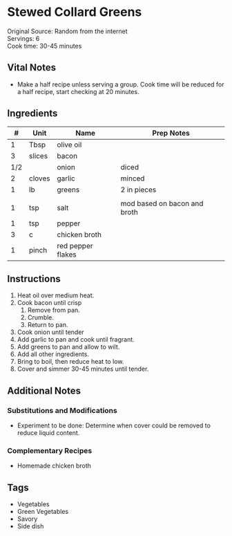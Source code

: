 # Stewed Collard Greens

Original Source: Random from the internet   
Servings: 6  
Cook time: 30-45 minutes 

## Vital Notes 
* Make a half recipe unless serving a group. Cook time will be reduced for a half recipe, start checking at 20 minutes.

## Ingredients  
| # | Unit | Name  | Prep Notes |
|---| ---- | ----  | ---------- |
| 1 | Tbsp  | olive oil |     |
| 3 | slices  | bacon |     |
| 1/2 |  | onion | diced |
| 2 | cloves  | garlic | minced |
| 1 | lb  | greens | 2 in pieces |
|  |   |  |  |
| 1 | tsp  | salt | mod based on bacon and broth   |
| 1 | tsp  | pepper |     |
| 3 | c  | chicken broth |     |
| 1 | pinch  | red pepper flakes |     |


## Instructions
1. Heat oil over medium heat.
2. Cook bacon until crisp
    1. Remove from pan.
    2. Crumble.
    3. Return to pan.
3. Cook onion until tender
4. Add garlic to pan and cook until fragrant.
5. Add greens to pan and allow to wilt.
6. Add all other ingredients.
7. Bring to boil, then reduce heat to low.
8. Cover and simmer 30-45 minutes until tender.

## Additional Notes

### Substitutions and Modifications 

* Experiment to be done: Determine when cover could be removed to reduce liquid content.

### Complementary Recipes
* Homemade chicken broth

## Tags
* Vegetables
* Green Vegetables
* Savory
* Side dish